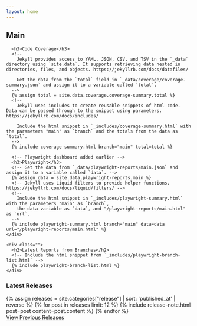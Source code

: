 ```yaml
---
layout: home
---
```


<div class="xl:max-w-[68rem] 2xl:max-w-[80rem] md:grid md:grid-cols-5 md:gap-4 md:items-start md:justify-center">
  <div class="md:col-start-1 md:col-span-3">
    <div class="">
      <h2 class="md:mt-0">Main</h2>

      <h3>Code Coverage</h3>
      <!--
        Jekyll provides access to YAML, JSON, CSV, and TSV in the `_data` directory using `site.data`. It supports retrieving data nested in directories, files, and objects. https://jekyllrb.com/docs/datafiles/
    
        Get the data from the `total` field in `_data/coverage/coverage-summary.json` and assign it to a variable called `total`.
      -->
      {% assign total = site.data.coverage.coverage-summary.total %}
      <!--
        Jekyll uses includes to create reusable snippets of html code. Data can be passed through to the snippet using parameters. https://jekyllrb.com/docs/includes/
      
        Include the html snippet in `_includes/coverage-summary.html` with the parameters "main" as `branch` and the totals from the data as `total`.
      -->
      {% include coverage-summary.html branch="main" total=total %}

      <!-- Playwright dashboard added earlier -->
      <h3>Playwright</h3>
      <!-- Get the data from `_data/playwright-reports/main.json` and assign it to a variable called `data`. -->
      {% assign data = site.data.playwright-reports.main %}
      <!-- Jekyll uses Liquid filters to provide helper functions. https://jekyllrb.com/docs/liquid/filters/ -->
      <!--
        Include the html snippet in `_includes/playwright-summary.html` with the parameters "main" as `branch`,
        the data variable as `data`, and "/playwright-reports/main.html" as `url`.
      -->
      {% include playwright-summary.html branch="main" data=data url="/playwright-reports/main.html" %}
    </div>

    <div class="">
      <h2>Latest Reports from Branches</h2>
      <!-- Include the html snippet from `_includes/playwright-branch-list.html` -->
      {% include playwright-branch-list.html %}
    </div>
  </div>

  <div class="md:col-start-4 md:col-span-2 md:mt-16">
    <h3>Latest Releases</h3>
    <div class="">
      {% assign releases = site.categories["release"] | sort: 'published_at' | reverse %}
      {% for post in releases limit: 12 %}
        {% include release-note.html post=post content=post.content %}
      {% endfor %}
    </div>
    <div class="flex justify-end mt-4 min-h-4">
      <a href="{{ "/releases" | relative_url }}">View Previous Releases</a>
    </div>
  </div>
</div>
